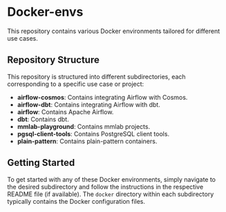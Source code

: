 # Docker-envs

This repository contains various Docker environments tailored for different use cases.

## Repository Structure

This repository is structured into different subdirectories, each corresponding to a specific use case or project:

- **airflow-cosmos**: Contains integrating Airflow with Cosmos.
- **airflow-dbt**: Contains integrating Airflow with dbt.
- **airflow**: Contains Apache Airflow.
- **dbt**: Contains dbt.
- **mmlab-playground**: Contains mmlab projects.
- **pgsql-client-tools**: Contains PostgreSQL client tools.
- **plain-pattern**: Contains plain-pattern containers.

## Getting Started

To get started with any of these Docker environments, simply navigate to the desired subdirectory and follow the instructions in the respective README file (if available). The `docker` directory within each subdirectory typically contains the Docker configuration files.
